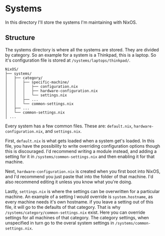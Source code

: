 # Systems
In this directory I'll store the systems I'm maintaining with NixOS. 

## Structure
The systems directory is where all the systems are stored. They are divided by category. So an example for a system is a Thinkpad, this is a laptop. So it's configuration file is stored at `/systems/laptops/thinkpad/`. 

```
NixOS/
├── systems/
│   ├── category/
│   │   ├── specific-machine/
│   │   │   ├── configuration.nix
│   │   │   ├── hardware-configuration.nix
│   │   │   └── settings.nix
│   │   ├── ... 
│   │   └── common-settings.nix
│   ├── ... 
│   └── common-settings.nix
│ ...
```

Every system has a few common files. These are: `default.nix`, `hardware-configuration.nix`, and `settings.nix`. 

First, `default.nix` is what gets loaded when a system get's loaded. In this file, you have the possibility to write overriding configuration options though this is discouraged. I'd recommend writing a module instead, and adding a setting for it in `/systems/common-settings.nix` and then enabling it for that machine.

Next, `hardware-configuration.nix` is created when you first boot into NixOS, and I'd recommend you just paste that into the folder of that machine. I'd also recommend editing it unless you know what you're doing.

Lastly, `settings.nix` is where the settings can be overwritten for a particular machine. An example of a setting I would override is `system.hostname`, as every machine needs it's own hostname. if you leave a setting out of this file, it will go to the defaults of that category. That is why `/systems/category/common-settings.nix` exist. Here you can override settings for all machines of that category. The category settings, when unspecified in turn go to the overal system settings in `/systems/common-settings.nix`.
